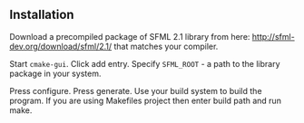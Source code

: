 
Installation
--------------
Download a precompiled package of SFML 2.1 library from here: http://sfml-dev.org/download/sfml/2.1/ that matches your compiler.

Start ``cmake-gui``. Click add entry. Specify ``SFML_ROOT`` - a path to the library package in your system.

Press configure. Press generate. Use your build system to build the program. If you are using Makefiles project then
enter build path and run make.